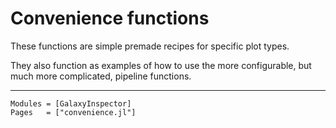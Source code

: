 # Convenience functions

These functions are simple premade recipes for specific plot types.

They also function as examples of how to use the more configurable, but much more complicated, pipeline functions.

---

```@autodocs
Modules = [GalaxyInspector]
Pages   = ["convenience.jl"]
```
